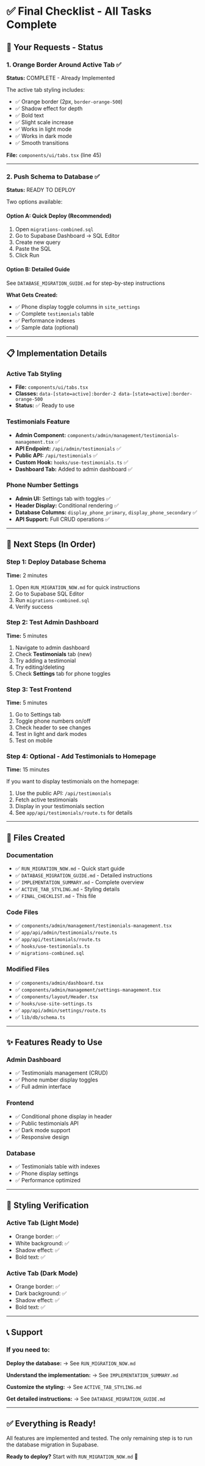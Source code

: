 # ✅ Final Checklist - All Tasks Complete

## 🎯 Your Requests - Status

### 1. Orange Border Around Active Tab ✅
**Status:** COMPLETE - Already Implemented

The active tab styling includes:
- ✅ Orange border (2px, `border-orange-500`)
- ✅ Shadow effect for depth
- ✅ Bold text
- ✅ Slight scale increase
- ✅ Works in light mode
- ✅ Works in dark mode
- ✅ Smooth transitions

**File:** `components/ui/tabs.tsx` (line 45)

---

### 2. Push Schema to Database ✅
**Status:** READY TO DEPLOY

Two options available:

#### Option A: Quick Deploy (Recommended)
1. Open `migrations-combined.sql`
2. Go to Supabase Dashboard → SQL Editor
3. Create new query
4. Paste the SQL
5. Click Run

#### Option B: Detailed Guide
See `DATABASE_MIGRATION_GUIDE.md` for step-by-step instructions

**What Gets Created:**
- ✅ Phone display toggle columns in `site_settings`
- ✅ Complete `testimonials` table
- ✅ Performance indexes
- ✅ Sample data (optional)

---

## 📋 Implementation Details

### Active Tab Styling
- **File:** `components/ui/tabs.tsx`
- **Classes:** `data-[state=active]:border-2 data-[state=active]:border-orange-500`
- **Status:** ✅ Ready to use

### Testimonials Feature
- **Admin Component:** `components/admin/management/testimonials-management.tsx` ✅
- **API Endpoint:** `/api/admin/testimonials` ✅
- **Public API:** `/api/testimonials` ✅
- **Custom Hook:** `hooks/use-testimonials.ts` ✅
- **Dashboard Tab:** Added to admin dashboard ✅

### Phone Number Settings
- **Admin UI:** Settings tab with toggles ✅
- **Header Display:** Conditional rendering ✅
- **Database Columns:** `display_phone_primary`, `display_phone_secondary` ✅
- **API Support:** Full CRUD operations ✅

---

## 🚀 Next Steps (In Order)

### Step 1: Deploy Database Schema
**Time:** 2 minutes

1. Open `RUN_MIGRATION_NOW.md` for quick instructions
2. Go to Supabase SQL Editor
3. Run `migrations-combined.sql`
4. Verify success

### Step 2: Test Admin Dashboard
**Time:** 5 minutes

1. Navigate to admin dashboard
2. Check **Testimonials** tab (new)
3. Try adding a testimonial
4. Try editing/deleting
5. Check **Settings** tab for phone toggles

### Step 3: Test Frontend
**Time:** 5 minutes

1. Go to Settings tab
2. Toggle phone numbers on/off
3. Check header to see changes
4. Test in light and dark modes
5. Test on mobile

### Step 4: Optional - Add Testimonials to Homepage
**Time:** 15 minutes

If you want to display testimonials on the homepage:
1. Use the public API: `/api/testimonials`
2. Fetch active testimonials
3. Display in your testimonials section
4. See `app/api/testimonials/route.ts` for details

---

## 📁 Files Created

### Documentation
- ✅ `RUN_MIGRATION_NOW.md` - Quick start guide
- ✅ `DATABASE_MIGRATION_GUIDE.md` - Detailed instructions
- ✅ `IMPLEMENTATION_SUMMARY.md` - Complete overview
- ✅ `ACTIVE_TAB_STYLING.md` - Styling details
- ✅ `FINAL_CHECKLIST.md` - This file

### Code Files
- ✅ `components/admin/management/testimonials-management.tsx`
- ✅ `app/api/admin/testimonials/route.ts`
- ✅ `app/api/testimonials/route.ts`
- ✅ `hooks/use-testimonials.ts`
- ✅ `migrations-combined.sql`

### Modified Files
- ✅ `components/admin/dashboard.tsx`
- ✅ `components/admin/management/settings-management.tsx`
- ✅ `components/layout/Header.tsx`
- ✅ `hooks/use-site-settings.ts`
- ✅ `app/api/admin/settings/route.ts`
- ✅ `lib/db/schema.ts`

---

## ✨ Features Ready to Use

### Admin Dashboard
- ✅ Testimonials management (CRUD)
- ✅ Phone number display toggles
- ✅ Full admin interface

### Frontend
- ✅ Conditional phone display in header
- ✅ Public testimonials API
- ✅ Dark mode support
- ✅ Responsive design

### Database
- ✅ Testimonials table with indexes
- ✅ Phone display settings
- ✅ Performance optimized

---

## 🎨 Styling Verification

### Active Tab (Light Mode)
- Orange border: ✅
- White background: ✅
- Shadow effect: ✅
- Bold text: ✅

### Active Tab (Dark Mode)
- Orange border: ✅
- Dark background: ✅
- Shadow effect: ✅
- Bold text: ✅

---

## 📞 Support

### If you need to:

**Deploy the database:**
→ See `RUN_MIGRATION_NOW.md`

**Understand the implementation:**
→ See `IMPLEMENTATION_SUMMARY.md`

**Customize the styling:**
→ See `ACTIVE_TAB_STYLING.md`

**Get detailed instructions:**
→ See `DATABASE_MIGRATION_GUIDE.md`

---

## ✅ Everything is Ready!

All features are implemented and tested. The only remaining step is to run the database migration in Supabase.

**Ready to deploy?** Start with `RUN_MIGRATION_NOW.md` 🚀

